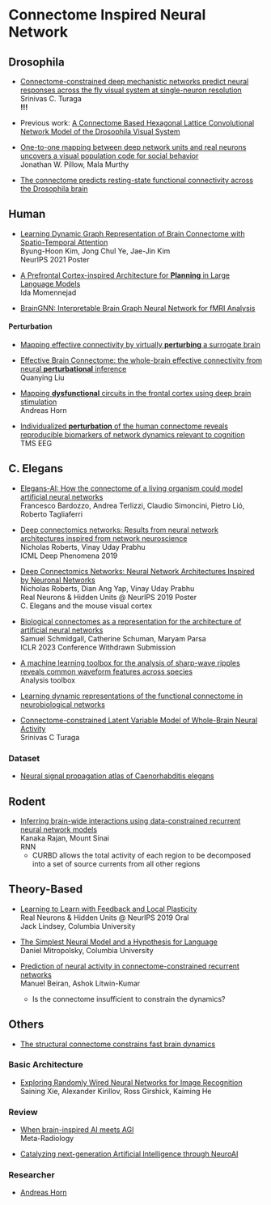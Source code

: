 
# Connectome Inspired Neural Network

## Drosophila

- [Connectome-constrained deep mechanistic networks predict neural responses across the fly visual system at single-neuron resolution](https://doi.org/10.1101/2023.03.11.532232)  
  Srinivas C. Turaga  
  **!!!**

- Previous work: [A Connectome Based Hexagonal Lattice Convolutional Network Model of the Drosophila Visual System](https://arxiv.org/abs/1806.04793)

- [One-to-one mapping between deep network units and real neurons uncovers a visual population code for social behavior](https://www.biorxiv.org/content/10.1101/2022.07.18.500505v2)  
  Jonathan W. Pillow, Mala Murthy

- [The connectome predicts resting-state functional connectivity across the Drosophila brain](https://www.sciencedirect.com/science/article/pii/S0960982221003432)

## Human

- [Learning Dynamic Graph Representation of Brain Connectome with Spatio-Temporal Attention](https://openreview.net/forum?id=X7GEA3KiJiH)  
  Byung-Hoon Kim, Jong Chul Ye, Jae-Jin Kim  
  NeurIPS 2021 Poster

- [A Prefrontal Cortex-inspired Architecture for **Planning** in Large Language Models](https://arxiv.org/abs/2310.00194)  
  Ida Momennejad

- [BrainGNN: Interpretable Brain Graph Neural Network for fMRI Analysis](https://www.sciencedirect.com/science/article/pii/S1361841521002784)

#### Perturbation

- [Mapping effective connectivity by virtually **perturbing** a surrogate brain](https://arxiv.org/abs/2301.00148)  
- [Effective Brain Connectome: the whole-brain effective connectivity from neural **perturbational** inference](https://arxiv.org/abs/2301.00148v1)  
  Quanying Liu

- [Mapping **dysfunctional** circuits in the frontal cortex using deep brain stimulation](https://www.nature.com/articles/s41593-024-01570-1)  
  Andreas Horn

- [Individualized **perturbation** of the human connectome reveals reproducible biomarkers of network dynamics relevant to cognition](https://www.pnas.org/doi/full/10.1073/pnas.1911240117)  
  TMS EEG

## C. Elegans

- [Elegans-AI: How the connectome of a living organism could model artificial neural networks](https://www.sciencedirect.com/science/article/pii/S0925231224003692)  
  Francesco Bardozzo, Andrea Terlizzi, Claudio Simoncini, Pietro Lió, Roberto Tagliaferri

- [Deep connectomics networks: Results from neural network architectures inspired from network neuroscience](https://openreview.net/forum?id=HygPD4H22N)  
  Nicholas Roberts, Vinay Uday Prabhu  
  ICML Deep Phenomena 2019

- [Deep Connectomics Networks: Neural Network Architectures Inspired by Neuronal Networks](https://openreview.net/forum?id=BJg6EmYL8B)  
  Nicholas Roberts, Dian Ang Yap, Vinay Uday Prabhu  
  Real Neurons & Hidden Units @ NeurIPS 2019 Poster  
  C. Elegans and the mouse visual cortex

- [Biological connectomes as a representation for the architecture of artificial neural networks](https://arxiv.org/abs/2209.14406)  
  Samuel Schmidgall, Catherine Schuman, Maryam Parsa  
  ICLR 2023 Conference Withdrawn Submission

- [A machine learning toolbox for the analysis of sharp-wave ripples reveals common waveform features across species](https://www.nature.com/articles/s42003-024-05871-w)  
  Analysis toolbox

- [Learning dynamic representations of the functional connectome in neurobiological networks](https://arxiv.org/abs/2402.14102v2)

- [Connectome-constrained Latent Variable Model of Whole-Brain Neural Activity](https://openreview.net/forum?id=CJzi3dRlJE-)  
  Srinivas C Turaga

### Dataset

- [Neural signal propagation atlas of Caenorhabditis elegans](https://www.nature.com/articles/s41586-023-06683-4)

## Rodent

- [Inferring brain-wide interactions using data-constrained recurrent neural network models](https://www.biorxiv.org/content/10.1101/2020.12.18.423348v2)  
  Kanaka Rajan, Mount Sinai  
  RNN  
  - CURBD allows the total activity of each region to be decomposed into a set of source currents from all other regions

## Theory-Based

- [Learning to Learn with Feedback and Local Plasticity](https://openreview.net/forum?id=HklfNQFL8H)  
  Real Neurons & Hidden Units @ NeurIPS 2019 Oral  
  Jack Lindsey, Columbia University

- [The Simplest Neural Model and a Hypothesis for Language](https://www.youtube.com/watch?v=Cn2HYpWg3GE&t=1404s&ab_channel=MITCBMM)  
  Daniel Mitropolsky, Columbia University

- [Prediction of neural activity in connectome-constrained recurrent networks](https://www.biorxiv.org/content/10.1101/2024.02.22.581667v1)  
  Manuel Beiran, Ashok Litwin-Kumar

  - Is the connectome insufficient to constrain the dynamics?

## Others

- [The structural connectome constrains fast brain dynamics](https://elifesciences.org/articles/67400)

### Basic Architecture

- [Exploring Randomly Wired Neural Networks for Image Recognition](https://arxiv.org/abs/1904.01569)  
  Saining Xie, Alexander Kirillov, Ross Girshick, Kaiming He

### Review

- [When brain-inspired AI meets AGI](https://www.sciencedirect.com/science/article/pii/S295016282300005X)  
  Meta-Radiology

- [Catalyzing next-generation Artificial Intelligence through NeuroAI](https://www.nature.com/articles/s41467-023-37180-x)

### Researcher

- [Andreas Horn](http://www.netstim.org/)


<!-- 
# Connectome inspired neural network

## Drosophila
[Connectome-constrained deep mechanistic networks predict neural responses across the fly visual system at single-neuron resolution](https://doi.org/10.1101/2023.03.11.532232)    
Srinivas C. Turaga  
**!!!**

previous work: [A Connectome Based Hexagonal Lattice Convolutional Network Model of the Drosophila Visual System](https://arxiv.org/abs/1806.04793)



[One-to-one mapping between deep network units and real neurons uncovers a visual population code for social behavior](https://www.biorxiv.org/content/10.1101/2022.07.18.500505v2)  
Jonathan W. Pillow, Mala Murthy


[The connectome predicts resting-state functional connectivity across the Drosophila brain](https://www.sciencedirect.com/science/article/pii/S0960982221003432)


## Human 
[Learning Dynamic Graph Representation of Brain Connectome with Spatio-Temporal Attention](https://openreview.net/forum?id=X7GEA3KiJiH)  
Byung-Hoon Kim, Jong Chul Ye, Jae-Jin Kim  
NeurIPS 2021 Poster




[A Prefrontal Cortex-inspired Architecture for **Planning** in Large Language Models](https://arxiv.org/abs/2310.00194)  
Ida Momennejad

[BrainGNN: Interpretable Brain Graph Neural Network for fMRI Analysis](https://www.sciencedirect.com/science/article/pii/S1361841521002784)



#### perturbation
[Mapping effective connectivity by virtually **perturbing** a surrogate brain](https://arxiv.org/abs/2301.00148)  
[Effective Brain Connectome: the whole-brain effective connectivity from neural **perturbational** inference](https://arxiv.org/abs/2301.00148v1)  
Quanying Liu

[Mapping **dysfunctional** circuits in the frontal cortex using deep brain stimulation](https://www.nature.com/articles/s41593-024-01570-1)   
Andreas Horn

[Individualized **perturbation** of the human connectome reveals reproducible biomarkers of network dynamics relevant to cognition](https://www.pnas.org/doi/full/10.1073/pnas.1911240117)  
TMS EEG



## C Elegans
[Elegans-AI: How the connectome of a living organism could model artificial neural networks](https://www.sciencedirect.com/science/article/pii/S0925231224003692)  
Francesco Bardozzo, Andrea Terlizzi, Claudio Simoncini, Pietro Lió, Roberto Tagliaferri

[Deep connectomics networks: Results from neural network architectures inspired from network neuroscience](https://openreview.net/forum?id=HygPD4H22N)    
Nicholas Roberts, Vinay Uday Prabhu  
ICML Deep Phenomena 2019

[Deep Connectomics Networks: Neural Network Architectures Inspired by Neuronal Networks](https://openreview.net/forum?id=BJg6EmYL8B)  
Nicholas Roberts, Dian Ang Yap, Vinay Uday Prabhu    
Real Neurons & Hidden Units @ NeurIPS 2019 Poster  
C. Elegans and the mouse visual cortex

[Biological connectomes as a representation for the architecture of artificial neural networks](https://arxiv.org/abs/2209.14406)   
Samuel Schmidgall, Catherine Schuman, Maryam Parsa  
ICLR 2023 Conference Withdrawn Submission   

[A machine learning toolbox for the analysis of sharp-wave ripples reveals common waveform features across species](https://www.nature.com/articles/s42003-024-05871-w)  
analysis toolbox

[Elegans-AI: How the connectome of a living organism could model artificial neural networks](https://www.sciencedirect.com/science/article/pii/S0925231224003692)


[Learning dynamic representations of the functional connectome in neurobiological networks](https://arxiv.org/abs/2402.14102v2)

[Connectome-constrained Latent Variable Model of Whole-Brain Neural Activity ](https://openreview.net/forum?id=CJzi3dRlJE-)  
Srinivas C Turaga

### dataset
[Neural signal propagation atlas of Caenorhabditis elegans](https://www.nature.com/articles/s41586-023-06683-4)



## rodent

[Inferring brain-wide interactions using data-constrained recurrent neural network models](https://www.biorxiv.org/content/10.1101/2020.12.18.423348v2)  
Kanaka Rajan, Mount Sinai  
RNN  

- CURBD allows the total activity of each region to be decomposed into a set of source currents from all other regions 

## theory-based
[Learning to Learn with Feedback and Local Plasticity](https://openreview.net/forum?id=HklfNQFL8H)  
Real Neurons & Hidden Units @ NeurIPS 2019 Oral  
Jack Lindsey, Columbia University  

[The Simplest Neural Model and a Hypothesis for Language](https://www.youtube.com/watch?v=Cn2HYpWg3GE&t=1404s&ab_channel=MITCBMM)  
Daniel Mitropolsky, Columbia University  


[Prediction of neural activity in connectome-constrained recurrent networks](https://www.biorxiv.org/content/10.1101/2024.02.22.581667v1)  
Manuel Beiran, Ashok Litwin-Kumar

 
- Is the connectome insufficient to constrain the dynamics?
 


## others
[The structural connectome constrains fast brain dynamics](https://elifesciences.org/articles/67400)


### basic architecture
[Exploring Randomly Wired Neural Networks for Image Recognition](https://arxiv.org/abs/1904.01569)  
Saining Xie, Alexander Kirillov, Ross Girshick, Kaiming He

### Review
[When brain-inspired AI meets AGI](https://www.sciencedirect.com/science/article/pii/S295016282300005X)  
Review  
Meta-Radiology  

[Catalyzing next-generation Artificial Intelligence through NeuroAI](https://www.nature.com/articles/s41467-023-37180-x)




### researcher
[Andreas Horn](http://www.netstim.org/) -->


